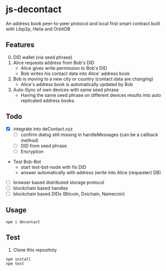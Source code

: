 # js-decontact 
An address book peer-to-peer protocol and local first smart contract built with Libp2p, Helia and OrbitDB

## Features
0. DID wallet (via seed phrase)
1. Alice requests address from Bob's DID
   - Alice gives write permission to Bob's DID
   - Bob writes his contact data into Alice' address book
2. Bob is moving to a new city or country (contact data are changing) 
   - Alice's address book is automatically updated by Bob
3. Auto-Sync of own devices with same seed phrase 
   - Having the same seed phrase on different devices results into auto replicated address books.

## Todo
- [x] integrate into deContact.xyz
  - [ ] confirm dialog still missing in handleMessages (can be a callback method)
  - [ ] DID from seed phrase
  - [ ] Encryption
- Test Bob-Bot 
  - start test-bot-node with fix DID 
  - answer automatically with address (write into Alice (requester) DB)
- [ ] browser based distributed storage protocol
- [ ] blockchain based handles
- [ ] blockchain based DIDs (Bitcoin, Doichain, Namecoin)

## Usage
```
npm i decontact
```

## Test 
1. Clone this repositoty
```
npm install
npm test
```
